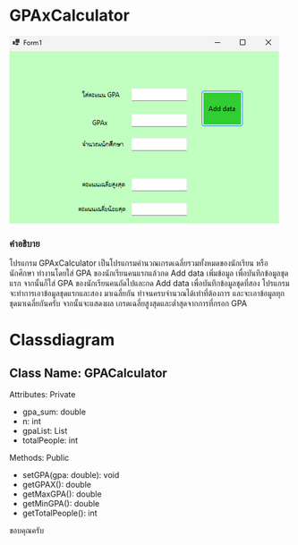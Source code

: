 # GPAxCalculator


![ตัวอย่า](https://github.com/Jessadaruk/GPAxCalculator/blob/main/Gpax/Screenshot%202025-02-04%20171158.png)

### คำอธิบาย
โปรแกรม GPAxCalculator เป็นโปรแกรมคำนวณเกรดเฉลี่ยรวมทั้งหมดของนักเรียน หรือนักศึกษา ทำงานโดยใส่ GPA ของนักเรียนคนแรกแล้วกด Add data เพิ่มข้อมูล
เพื่อบันทึกข้อมูลชุดแรก จากนั้นก็ใส่ GPA ของนักเรียนคนถัดไปและกด Add data เพื่อบันทึกข้อมูลชุดที่สอง โปรแกรมจะทำการเอาข้อมูลชุดแรกและสอง มาเฉลี่ยกัน
ทำจนครบจำนวณได้เท่าที่ต้องการ และจะเอาข้อมูลทุกชุดมาเฉลี่ยกันครับ จากนั้นจะแสดงผล เกรดเฉลี่ยสูงสุดและต่ำสุดจากการที่กรอก GPA  



# Classdiagram
## Class Name: GPACalculator
Attributes:
Private
- gpa_sum: double
- n: int
- gpaList: List<double>
- totalPeople: int

Methods:
Public
+ setGPA(gpa: double): void
+ getGPAX(): double
+ getMaxGPA(): double
+ getMinGPA(): double
+ getTotalPeople(): int


	


ขอบคุณครับ

